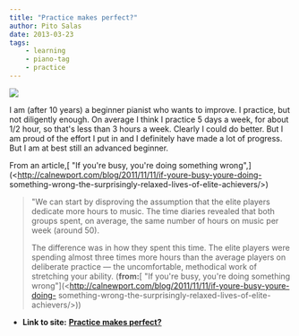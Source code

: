 ```yaml
---
title: "Practice makes perfect?"
author: Pito Salas
date: 2013-03-23
tags:
    - learning
    - piano-tag
    - practice
---
```


![](https://i0.wp.com/www.cjspianos.com/piano_player.jpg?w=584)

I am (after 10 years) a beginner pianist who wants to improve. I practice, but
not diligently enough. On average I think I practice 5 days a week, for about
1/2 hour, so that's less than 3 hours a week. Clearly I could do better. But I
am proud of the effort I put in and I definitely have made a lot of progress.
But I am at best still an advanced beginner.

From an article,[ "If you're busy, you're doing something
wrong",](<http://calnewport.com/blog/2011/11/11/if-youre-busy-youre-doing-
something-wrong-the-surprisingly-relaxed-lives-of-elite-achievers/>)

> "We can start by disproving the assumption that the elite players dedicate
> more hours to music. The time diaries revealed that both groups spent, on
> average, the same number of hours on music per week (around 50).
>
> The difference was in how they spent this time. The elite players were
> spending almost three times more hours than the average players on
> deliberate practice — the uncomfortable, methodical work of stretching your
> ability. (**from:**[ "If you're busy, you're doing something
> wrong"](<http://calnewport.com/blog/2011/11/11/if-youre-busy-youre-doing-
> something-wrong-the-surprisingly-relaxed-lives-of-elite-achievers/>))


* **Link to site:** **[Practice makes perfect?](None)**

